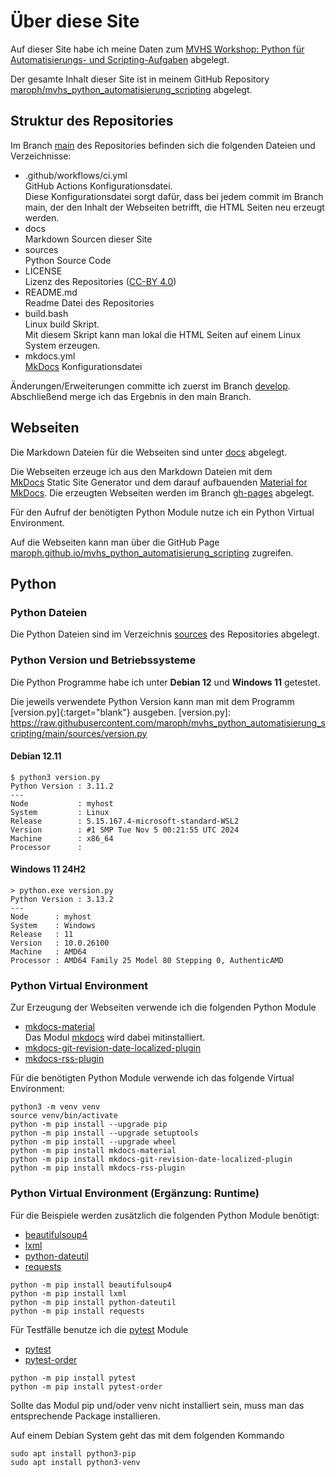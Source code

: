 # Über diese Site
Auf dieser Site habe ich meine Daten zum 
[MVHS Workshop: Python für Automatisierungs- und Scripting-Aufgaben](https://www.mvhs.de/kurse/online-programm/it-digitales/workshop-python-fuer-automatisierungs-und-scripting-aufgaben/online-kurs-460-C-U486390) 
abgelegt.

Der gesamte Inhalt dieser Site ist in meinem
GitHub Repository
[maroph/mvhs_python_automatisierung_scripting](https://github.com/maroph/mvhs_python_automatisierung_scripting/)
abgelegt.

## Struktur des Repositories
Im Branch 
[main](https://github.com/maroph/mvhs_python_automatisierung_scripting/tree/main) 
des Repositories befinden sich die folgenden
Dateien und Verzeichnisse:

* .github/workflows/ci.yml  
  GitHub Actions Konfigurationsdatei.  
  Diese Konfigurationsdatei sorgt dafür, dass bei
  jedem commit im Branch main, der den Inhalt der
  Webseiten betrifft, die HTML Seiten neu erzeugt
  werden.
* docs  
  Markdown Sourcen dieser Site
* sources  
  Python Source Code
* LICENSE  
  Lizenz des Repositories ([CC-BY 4.0](https://creativecommons.org/licenses/by/4.0/))
* README.md  
  Readme Datei des Repositories
* build.bash  
  Linux build Skript.  
  Mit diesem Skript kann man lokal die HTML Seiten
  auf einem Linux System erzeugen.
* mkdocs.yml  
  [MkDocs](https://www.mkdocs.org/) 
  Konfigurationsdatei

Änderungen/Erweiterungen committe ich zuerst im 
Branch 
[develop](https://github.com/maroph/mvhs_python_automatisierung_scripting/tree/develop). Abschließend merge ich das Ergebnis
in den main Branch.

## Webseiten
Die Markdown Dateien für die Webseiten sind unter 
[docs](https://github.com/maroph/mvhs_python_automatisierung_scripting/tree/main/docs)
abgelegt.

Die Webseiten erzeuge ich aus den Markdown
Dateien mit dem  
[MkDocs](https://www.mkdocs.org/) 
Static Site Generator und dem darauf aufbauenden 
[Material for MkDocs](https://squidfunk.github.io/mkdocs-material/). Die erzeugten Webseiten
werden im Branch 
[gh-pages](https://github.com/maroph/mvhs_python_automatisierung_scripting/tree/gh-pages)
abgelegt.

Für den Aufruf der benötigten Python Module 
nutze ich ein Python Virtual Environment.

Auf die Webseiten kann man über die GitHub Page 
[maroph.github.io/mvhs_python_automatisierung_scripting](https://maroph.github.io/mvhs_python_automatisierung_scripting/)
zugreifen.

## Python
### Python Dateien
Die Python Dateien sind im Verzeichnis 
[sources](https://github.com/maroph/mvhs_python_automatisierung_scripting/tree/main/sources)
des Repositories abgelegt.

### Python Version und Betriebssysteme
Die Python Programme habe ich unter __Debian 12__
und __Windows 11__ getestet.  

Die jeweils verwendete Python Version kann man mit
dem Programm 
[version.py]{:target="blank"}
ausgeben.
[version.py]: https://raw.githubusercontent.com/maroph/mvhs_python_automatisierung_scripting/main/sources/version.py


#### Debian 12.11
```
$ python3 version.py
Python Version : 3.11.2
---
Node           : myhost
System         : Linux
Release        : 5.15.167.4-microsoft-standard-WSL2
Version        : #1 SMP Tue Nov 5 00:21:55 UTC 2024
Machine        : x86_64
Processor      : 
```

#### Windows 11 24H2
```
> python.exe version.py
Python Version : 3.13.2
---
Node      : myhost
System    : Windows
Release   : 11
Version   : 10.0.26100
Machine   : AMD64
Processor : AMD64 Family 25 Model 80 Stepping 0, AuthenticAMD
```

### Python Virtual Environment
Zur Erzeugung der Webseiten verwende ich die 
folgenden Python Module

* [mkdocs-material](https://pypi.org/project/mkdocs-material/)  
  Das Modul [mkdocs](https://pypi.org/project/mkdocs/) wird dabei mitinstalliert.
* [mkdocs-git-revision-date-localized-plugin](https://pypi.org/project/mkdocs-git-revision-date-localized-plugin/)
* [mkdocs-rss-plugin](https://pypi.org/project/mkdocs-rss-plugin/)

Für die benötigten Python Module verwende ich das
folgende Virtual Environment:

```
python3 -m venv venv
source venv/bin/activate
python -m pip install --upgrade pip
python -m pip install --upgrade setuptools
python -m pip install --upgrade wheel
python -m pip install mkdocs-material
python -m pip install mkdocs-git-revision-date-localized-plugin
python -m pip install mkdocs-rss-plugin
```

### Python Virtual Environment (Ergänzung: Runtime)
Für die Beispiele werden zusätzlich die
folgenden Python Module benötigt:

* [beautifulsoup4](https://pypi.org/project/beautifulsoup4/)
* [lxml](https://pypi.org/project/lxml/)
* [python-dateutil](https://pypi.org/project/python-dateutil/)
* [requests](https://pypi.org/project/requests/)

```
python -m pip install beautifulsoup4
python -m pip install lxml
python -m pip install python-dateutil
python -m pip install requests
```


Für Testfälle benutze ich die 
[pytest](https://docs.pytest.org/en/stable/)
Module

* [pytest](https://pypi.org/project/pytest/)
* [pytest-order](https://pypi.org/project/pytest-order/)

```
python -m pip install pytest
python -m pip install pytest-order
```

Sollte das Modul pip und/oder venv nicht 
installiert sein, muss man das entsprechende 
Package installieren.

Auf einem Debian System geht das mit dem folgenden
Kommando

    sudo apt install python3-pip
    sudo apt install python3-venv
